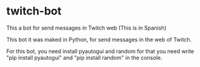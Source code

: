# twitch-bot
This a bot for send messages in Twitch web (This is in Spanish)

This bot it was maked in Python, for send messages in the web of Twitch. 

For this bot, you need install pyautogui and random for that you need write "pip install pyautogui" and "pip install random" in the console. 
